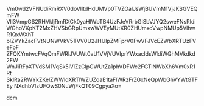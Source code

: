 Vm0wd2VFNUdiRmRXV0doVlltdHdUMVp0TVZOalJsWjBUVmM1VjJKSGVEQmFW
Vll3VmpGS2RHVkljRmRXCk0yaHlWbTB4UzFJeVRrbGlSbVJYQ2sweFNsRldi
WGhoVXpKT2MxZHVSbGRpUmxwWVEyMUtXR0ZHUmxoVwpNMUp5VlhwR1QxWXhT
blZVYkZacFVtNUNWVkV5TVV0U2JHUlpZMFprV0FwVFJVcEZWbXRTUzFVeFpF
ZFQKYmtwcFVqQmFWRlJVUWt0aU1VVjVUVlprYWxacldsWldiWGhMVkdkd2FW
WnJiRFpXTVdSM1VqSk5lVlZzClpGWUtZa1phVDFWc2FGTlNWbXh6Vm0xR1Rt
SklRa2RWYkZKelZWWldXRTlWZUZoaE1taFlWRzFrZGxNeQpWbGhVYWtGTFEy
NXdhbVIzUFQwS0NuWjFkQT09CgpyaXo=

dcm
